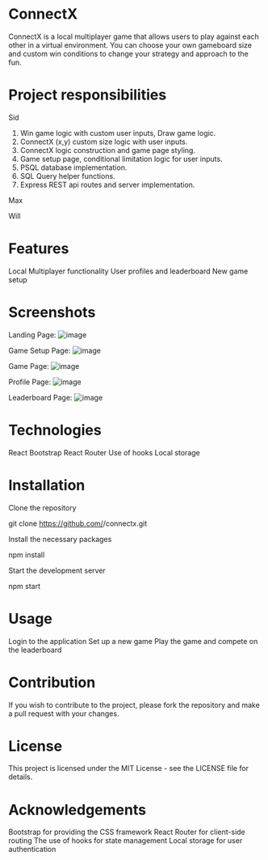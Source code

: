 # ConnectX

ConnectX is a local multiplayer game that allows users to play against each other in a virtual environment. You can choose your own gameboard size and custom win conditions to change your strategy and approach to the fun.

# Project responsibilities

Sid
1. Win game logic with custom user inputs, Draw game logic.
2. ConnectX (x,y) custom size logic with user inputs.
3. ConnectX logic construction and game page styling.
4. Game setup page, conditional limitation logic for user inputs.
5. PSQL database implementation.
6. SQL Query helper functions.
7. Express REST api routes and server implementation.

Max

Will

# Features

Local Multiplayer functionality
User profiles and leaderboard
New game setup


# Screenshots

Landing Page:
![image](https://user-images.githubusercontent.com/109604837/213234919-6f676541-2d04-4a81-bff1-e02cef19170b.png)

Game Setup Page:
![image](https://user-images.githubusercontent.com/109604837/213235623-c8e37b67-65a3-4895-bca7-e4c212f4fef8.png)

Game Page:
![image](https://user-images.githubusercontent.com/109604837/213235888-aacab028-9787-41da-ac88-a8d8a99f5044.png)

Profile Page:
![image](https://user-images.githubusercontent.com/109604837/213235326-9b9d8e1b-b159-4535-8fd7-c1d74fcf8028.png)

Leaderboard Page:
![image](https://user-images.githubusercontent.com/109604837/213236219-068d9bc9-7afe-484a-8185-cc96d505bf43.png)


# Technologies

React
Bootstrap
React Router
Use of hooks
Local storage

# Installation

Clone the repository

git clone https://github.com/<your-username>/connectx.git

Install the necessary packages

npm install

Start the development server

npm start

# Usage

Login to the application
Set up a new game 
Play the game and compete on the leaderboard

# Contribution

If you wish to contribute to the project, please fork the repository and make a pull request with your changes.

# License

This project is licensed under the MIT License - see the LICENSE file for details.

# Acknowledgements

Bootstrap for providing the CSS framework
React Router for client-side routing
The use of hooks for state management
Local storage for user authentication